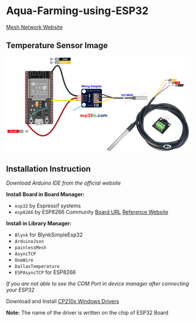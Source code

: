 # Aqua-Farming-using-ESP32

[Mesh Network Website](https://randomnerdtutorials.com/esp-mesh-esp32-esp8266-painlessmesh/)


## Temperature Sensor Image

![Image](./Images/esp32-temperature-sensor.jpg)

## Installation Instruction

_Download Arduino IDE from the official website_

**Install Board in Board Manager:**
- `esp32` by Espressif systems 
- `esp8266` by ESP8266 Community [Board URL](http://arduino.esp8266.com/stable/package_esp8266com_index.json) [Reference Website](https://randomnerdtutorials.com/how-to-install-esp8266-board-arduino-ide)

**Install in Library Manager:**
- `Blynk` for BlynkSimpleEsp32
- `ArduinoJson`
- `painlessMesh`
- `AsyncTCP`
- `OneWire`
- `DallasTemperature`
- `ESPAsyncTCP` for ESP8266

*If you are not able to see the COM Port in device manager after connecting your ESP32*

Download and Install [CP210x Windows Drivers](https://www.silabs.com/developers/usb-to-uart-bridge-vcp-drivers?tab=downloads)

**Note:** The name of the driver is written on the chip of ESP32 Board